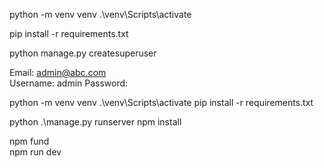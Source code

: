 
python -m venv venv
 .\venv\Scripts\activate

pip install -r requirements.txt  

python manage.py createsuperuser

Email: admin@abc.com   
Username: admin
Password: 

python -m venv venv 
.\venv\Scripts\activate
pip install -r requirements.txt  

python .\manage.py runserver 
npm install   

npm fund  
npm run dev 